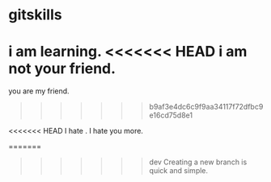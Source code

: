 # gitskills
i am learning.
<<<<<<< HEAD
i am not your friend.
=======
you are my friend.
>>>>>>> b9af3e4dc6c9f9aa34117f72dfbc9e16cd75d8e1

<<<<<<< HEAD
I hate .
I hate you more.

=======
>>>>>>> dev
Creating a new branch is quick and simple.


